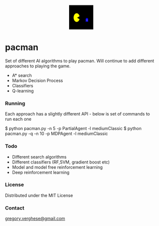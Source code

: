<br />
<p align="center">
  <a href=>
    <img src="images/pacmanlogo.svg" alt="Logo" width="80" height="80">
  </a>

# pacman

Set of different AI algorithms to play pacman. Will continue to add different approaches to playing the game. 

* A* search
* Markov Decision Process
* Classifiers
* Q-learning

### Running

Each approach has a slightly different API - below is set of commands to run each one

  $ python pacman.py -n 5 -p PartialAgent -l mediumClassic
  $ python pacman.py -q -n 10 -p MDPAgent -l mediumClassic

### Todo

* Different search algorithms
* Different classifiers (RF,SVM, gradient boost etc)
* Model and model free reinforcement learning
* Deep reinforcement learning

### License

Distributed under the MIT License

### Contact

gregory.verghese@gmail.com
